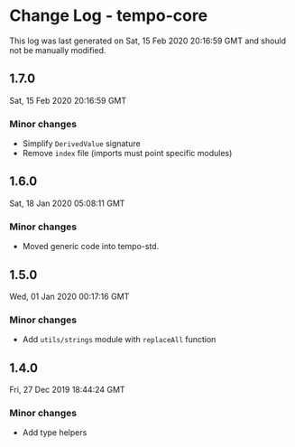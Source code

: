 # Change Log - tempo-core

This log was last generated on Sat, 15 Feb 2020 20:16:59 GMT and should not be manually modified.

## 1.7.0
Sat, 15 Feb 2020 20:16:59 GMT

### Minor changes

- Simplify `DerivedValue` signature
- Remove `index` file (imports must point specific modules)

## 1.6.0
Sat, 18 Jan 2020 05:08:11 GMT

### Minor changes

- Moved generic code into tempo-std.

## 1.5.0
Wed, 01 Jan 2020 00:17:16 GMT

### Minor changes

- Add `utils/strings` module with `replaceAll` function

## 1.4.0
Fri, 27 Dec 2019 18:44:24 GMT

### Minor changes

- Add type helpers

